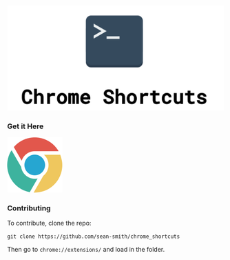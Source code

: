 
<a href="https://sean-smith.github.io/chromeshortcuts/index.html"><img src="images/screenshot_website.png"></a>

### Get it Here

<a href="https://chrome.google.com/webstore/detail/custom-chrome-shortcut-ma/ijihchgjhagfhdkhagnmlebpepjlecml?hl=en"><img src="images/chrome_128.png"></a>

### Contributing

To contribute, clone the repo:

	git clone https://github.com/sean-smith/chrome_shortcuts

Then go to `chrome://extensions/` and load in the folder.
